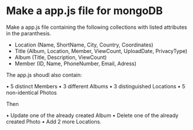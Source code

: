 <h1>Make a app.js file for mongoDB</h1></hr>
<p>Make a app.js file containing the following collections with listed attributes in the paranthesis.</p>
<ul> 
<li>Location (Name, ShortName, City, Country, Coordinates) </li>
<li>Title (Album, Location, Member, ViewCount, UploadDate, PrivacyType) </li>
<li> Album (Title, Description, ViewCount)</li>
<li> Member (ID, Name, PhoneNumber, Email, Adress)</li>
</ul>




The app.js shoudl also contain:

• 5 distinct Members • 3 different Albums • 3 distinguished Locations • 5 non-identical Photos

Then

• Update one of the already created Album • Delete one of the already created Photo • Add 2 more Locations.
